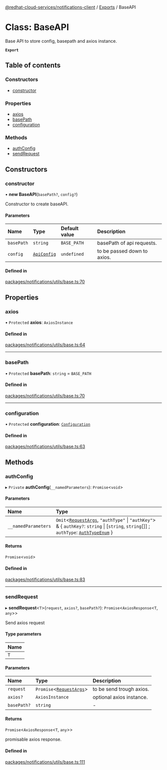 [@redhat-cloud-services/notifications-client](../README.md) / [Exports](../modules.md) / BaseAPI

# Class: BaseAPI

Base API to store config, basepath and axios instance.

**`Export`**

## Table of contents

### Constructors

- [constructor](BaseAPI.md#constructor)

### Properties

- [axios](BaseAPI.md#axios)
- [basePath](BaseAPI.md#basepath)
- [configuration](BaseAPI.md#configuration)

### Methods

- [authConfig](BaseAPI.md#authconfig)
- [sendRequest](BaseAPI.md#sendrequest)

## Constructors

### constructor

• **new BaseAPI**(`basePath?`, `config?`)

Constructor to create baseAPI.

#### Parameters

| Name | Type | Default value | Description |
| :------ | :------ | :------ | :------ |
| `basePath` | `string` | `BASE_PATH` | basePath of api requests. |
| `config` | [`ApiConfig`](../interfaces/ApiConfig.md) | `undefined` | to be passed down to axios. |

#### Defined in

[packages/notifications/utils/base.ts:70](https://github.com/RedHatInsights/javascript-clients/blob/master/packages/notifications/utils/base.ts#L70)

## Properties

### axios

• `Protected` **axios**: `AxiosInstance`

#### Defined in

[packages/notifications/utils/base.ts:64](https://github.com/RedHatInsights/javascript-clients/blob/master/packages/notifications/utils/base.ts#L64)

___

### basePath

• `Protected` **basePath**: `string` = `BASE_PATH`

#### Defined in

[packages/notifications/utils/base.ts:70](https://github.com/RedHatInsights/javascript-clients/blob/master/packages/notifications/utils/base.ts#L70)

___

### configuration

• `Protected` **configuration**: [`Configuration`](Configuration.md)

#### Defined in

[packages/notifications/utils/base.ts:63](https://github.com/RedHatInsights/javascript-clients/blob/master/packages/notifications/utils/base.ts#L63)

## Methods

### authConfig

▸ `Private` **authConfig**(`__namedParameters`): `Promise`<`void`\>

#### Parameters

| Name | Type |
| :------ | :------ |
| `__namedParameters` | `Omit`<[`RequestArgs`](../interfaces/RequestArgs.md), ``"authType"`` \| ``"authKey"``\> & { `authKey?`: `string` \| [`string`, `string`[]] ; `authType`: [`AuthTypeEnum`](../modules.md#authtypeenum-1)  } |

#### Returns

`Promise`<`void`\>

#### Defined in

[packages/notifications/utils/base.ts:83](https://github.com/RedHatInsights/javascript-clients/blob/master/packages/notifications/utils/base.ts#L83)

___

### sendRequest

▸ **sendRequest**<`T`\>(`request`, `axios?`, `basePath?`): `Promise`<`AxiosResponse`<`T`, `any`\>\>

Send axios request

#### Type parameters

| Name |
| :------ |
| `T` |

#### Parameters

| Name | Type | Description |
| :------ | :------ | :------ |
| `request` | `Promise`<[`RequestArgs`](../interfaces/RequestArgs.md)\> | to be send trough axios. |
| `axios?` | `AxiosInstance` | optional axios instance. |
| `basePath?` | `string` | - |

#### Returns

`Promise`<`AxiosResponse`<`T`, `any`\>\>

promisable axios response.

#### Defined in

[packages/notifications/utils/base.ts:111](https://github.com/RedHatInsights/javascript-clients/blob/master/packages/notifications/utils/base.ts#L111)
